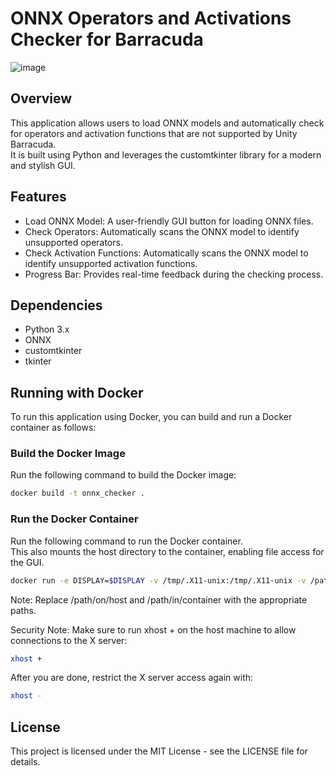 # ONNX Operators and Activations Checker for Barracuda

![image](https://github.com/s4k10503/ONNX-Operators-and-Activations-Checker-for-Barracuda/assets/50241623/d934aa46-75aa-488b-b5c3-97e2d8292ab1)

## Overview

This application allows users to load ONNX models and automatically check for operators and activation functions that are not supported by Unity Barracuda.  
It is built using Python and leverages the customtkinter library for a modern and stylish GUI.

## Features

- Load ONNX Model: A user-friendly GUI button for loading ONNX files.
- Check Operators: Automatically scans the ONNX model to identify unsupported operators.
- Check Activation Functions: Automatically scans the ONNX model to identify unsupported activation functions.
- Progress Bar: Provides real-time feedback during the checking process.

## Dependencies

- Python 3.x
- ONNX
- customtkinter
- tkinter

## Running with Docker

To run this application using Docker, you can build and run a Docker container as follows:

### Build the Docker Image

Run the following command to build the Docker image:

```bash
docker build -t onnx_checker .
```

### Run the Docker Container

Run the following command to run the Docker container.  
This also mounts the host directory to the container, enabling file access for the GUI.  

```bash
docker run -e DISPLAY=$DISPLAY -v /tmp/.X11-unix:/tmp/.X11-unix -v /path/on/host:/path/in/container onnx_checker
```

Note: Replace /path/on/host and /path/in/container with the appropriate paths.

Security Note: Make sure to run xhost + on the host machine to allow connections to the X server:

```bash
xhost +
```

After you are done, restrict the X server access again with:

```bash
xhost -
```

## License

This project is licensed under the MIT License - see the LICENSE file for details.
